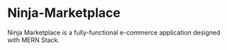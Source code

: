 # Ninja-Marketplace
Ninja Marketplace is a fully-functional e-commerce application designed with MERN Stack.
